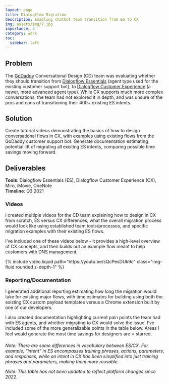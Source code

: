 ```yaml
---
layout: page
title: Dialogflow Migration
description: Enabling chatbot team transition from ES to CX
img: assets/img/7.jpg
importance: 3
category: work
toc:
  sidebar: left
---
```

## Problem
The [GoDaddy](https://www.godaddy.com/) Conversational Design (CD) team was evaluating whether they should transition from [Dialogflow Essentials](https://cloud.google.com/dialogflow/es/docs) (agent type used for the existing customer support bot), to [Dialogflow Customer Experience](https://cloud.google.com/dialogflow/cx/docs) (a newer, more advanced agent type). While CX supports much more complex conversations, the team had not explored it in depth, and was unsure of the pros and cons of transitioning their 400+ existing ES intents.

## Solution
Create tutorial videos demonstrating the basics of how to design conversational flows in CX, with examples using existing flows from the GoDaddy customer support bot. Generate documentation estimating potential lift of migrating all existing ES intents, comparing possible time savings moving forward. 

## Deliverables
<strong>Tools</strong>: Dialogflow Essentials (ES), Dialogflow Customer Experience (CX), Miro, iMovie, OneNote <br>
<strong>Timeline</strong>: Q3 2021 

### Videos
I created multiple videos for the CD team explaining how to design in CX from scratch, ES versus CX differences, what the overall migration process would look like using established team tools/processes, and specific migration examples with their existing ES flows. 

I’ve included one of these videos below - it provides a high-level overview of CX concepts, and then builds out an example flow meant to help customers with DNS management. 

<div class="col-sm mt-3 mt-md-0">
        {% include video.liquid path="https://youtu.be/sQcPesDUk9c" class="img-fluid rounded z-depth-1" %}
    </div>

### Reporting/Documentation

I generated additional reporting estimating how long the migration would take for existing major flows, with time estimates for building using both the existing CX custom payload templates versus a Chrome extension built by one of our developers. 

I also created documentation highlighting current pain points the team had with ES agents, and whether migrating to CX would solve the issue. I’ve included some of the more generalizable points in the table below. Areas I feel would generate the most time savings for designers are &#11088; starred. 

_Note: There are some differences in vocabulary between ES/CX. For example, “intent” in ES encompasses training phrases, actions, parameters, and responses, while an intent in CX has been simplified into just training phrases and parameters, making them more reusable._

_Note: This table has not been updated to reflect platform changes since 2022._


